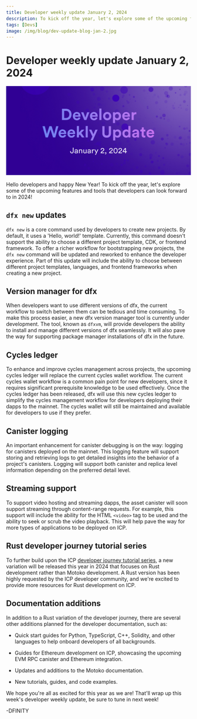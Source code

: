 ```yaml
---
title: Developer weekly update January 2, 2024
description: To kick off the year, let's explore some of the upcoming features and tools that developers can look forward to in 2024!
tags: [Devs]
image: /img/blog/dev-update-blog-jan-2.jpg
---
```


# Developer weekly update January 2, 2024

![January 2 2024](../../static/img/blog/dev-update-blog-jan-2.jpg)

Hello developers and happy New Year! To kick off the year, let's explore some of the upcoming features and tools that developers can look forward to in 2024!

## `dfx new` updates

`dfx new` is a core command used by developers to create new projects. By default, it uses a 'Hello, world!' template. Currently, this command doesn't support the ability to choose a different project template, CDK, or frontend framework. To offer a richer workflow for bootstrapping new projects, the `dfx new` command will be updated and reworked to enhance the developer experience. Part of this update will include the ability to choose between different project templates, languages, and frontend frameworks when creating a new project. 

## Version manager for dfx

When developers want to use different versions of dfx, the current workflow to switch between them can be tedious and time consuming. To make this process easier, a new dfx version manager tool is currently under development. The tool, known as `dfxvm`, will provide developers the ability to install and manage different versions of dfx seamlessly. It will also pave the way for supporting package manager installations of dfx in the future. 

## Cycles ledger

To enhance and improve cycles management across projects, the upcoming cycles ledger will replace the current cycles wallet workflow. The current cycles wallet workflow is a common pain point for new developers, since it requires significant prerequisite knowledge to be used effectively. Once the cycles ledger has been released, dfx will use this new cycles ledger to simplify the cycles management workflow for developers deploying their dapps to the mainnet. The cycles wallet will still be maintained and available for developers to use if they prefer. 

## Canister logging

An important enhancement for canister debugging is on the way: logging for canisters deployed on the mainnet. This logging feature will support storing and retrieving logs to get detailed insights into the behavior of a project's canisters. Logging will support both canister and replica level information depending on the preferred detail level.

## Streaming support

To support video hosting and streaming dapps, the asset canister will soon support streaming through content-range requests. For example, this support will include the ability for the HTML `<video>` tag to be used and the ability to seek or scrub the video playback. This will help pave the way for more types of applications to be deployed on ICP. 

## Rust developer journey tutorial series

To further build upon the ICP [developer journey tutorial series](/docs/current/tutorials/developer-journey/), a new variation will be released this year in 2024 that focuses on Rust development rather than Motoko development. A Rust version has been highly requested by the ICP developer community, and we're excited to provide more resources for Rust development on ICP. 

## Documentation additions

In addition to a Rust variation of the developer journey, there are several other additions planned for the developer documentation, such as:

- Quick start guides for Python, TypeScript, C++, Solidity, and other languages to help onboard developers of all backgrounds. 

- Guides for Ethereum development on ICP, showcasing the upcoming EVM RPC canister and Ethereum integration. 

- Updates and additions to the Motoko documentation.

- New tutorials, guides, and code examples. 

We hope you're all as excited for this year as we are! That'll wrap up this week's developer weekly update, be sure to tune in next week!

-DFINITY
